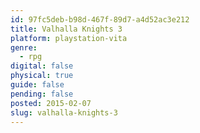 ```yaml
---
id: 97fc5deb-b98d-467f-89d7-a4d52ac3e212
title: Valhalla Knights 3
platform: playstation-vita
genre:
  - rpg
digital: false
physical: true
guide: false
pending: false
posted: 2015-02-07
slug: valhalla-knights-3
---
```

